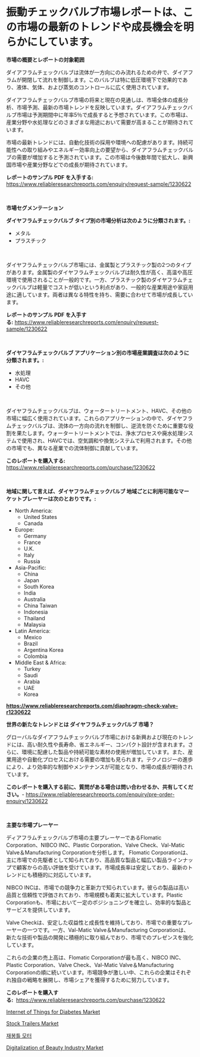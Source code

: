 <p><h1>振動チェックバルブ市場レポートは、この市場の最新のトレンドや成長機会を明らかにしています。</h1></p><p><strong>市場の概要とレポートの対象範囲</strong></p>
<p><p>ダイアフラムチェックバルブは流体が一方向にのみ流れるための弁で、ダイアフラムが開閉して流れを制御します。このバルブは特に低圧環境下で効果的であり、液体、気体、および蒸気のコントロールに広く使用されています。</p><p>ダイアフラムチェックバルブ市場の将来と現在の見通しは、市場全体の成長分析、市場予測、最新の市場トレンドを反映しています。ダイアフラムチェックバルブ市場は予測期間中に年率5％で成長すると予想されています。この市場は、産業分野や水処理などのさまざまな用途において需要が高まることが期待されています。</p><p>市場の最新トレンドには、自動化技術の採用や環境への配慮があります。持続可能性への取り組みやエネルギー効率向上の要望から、ダイアフラムチェックバルブの需要が増加すると予測されています。この市場は今後数年間で拡大し、新興国市場や産業分野などでの成長が期待されています。</p></p>
<p><strong>レポートのサンプル PDF を入手する:</strong> <a href="https://www.reliableresearchreports.com/enquiry/request-sample/1230622">https://www.reliableresearchreports.com/enquiry/request-sample/1230622</a></p>
<p>&nbsp;</p>
<p><strong>市場セグメンテーション</strong></p>
<p><strong>ダイヤフラムチェックバルブ タイプ別の市場分析は次のように分類されます。:</strong></p>
<p><ul><li>メタル</li><li>プラスチック</li></ul></p>
<p>&nbsp;</p>
<p><p>ダイヤフラムチェックバルブ市場には、金属製とプラスチック製の2つのタイプがあります。金属製のダイヤフラムチェックバルブは耐久性が高く、高温や高圧環境で使用されることが一般的です。一方、プラスチック製のダイヤフラムチェックバルブは軽量でコストが低いという利点があり、一般的な産業用途や家庭用途に適しています。両者は異なる特性を持ち、需要に合わせて市場が成長しています。</p></p>
<p><strong>レポートのサンプル PDF を入手する:</strong>&nbsp;<a href="https://www.reliableresearchreports.com/enquiry/request-sample/1230622">https://www.reliableresearchreports.com/enquiry/request-sample/1230622</a></p>
<p>&nbsp;</p>
<p><strong> ダイヤフラムチェックバルブ アプリケーション別の市場産業調査は次のように分類されます。:</strong></p>
<p><ul><li>水処理</li><li>HAVC</li><li>その他</li></ul></p>
<p>&nbsp;</p>
<p><p>ダイヤフラムチェックバルブは、ウォータートリートメント、HAVC、その他の市場に幅広く使用されています。これらのアプリケーションの中で、ダイヤフラムチェックバルブは、流体の一方向の流れを制御し、逆流を防ぐために重要な役割を果たします。ウォータートリートメントでは、浄水プロセスや廃水処理システムで使用され、HAVCでは、空気調和や換気システムで利用されます。その他の市場でも、異なる産業での流体制御に貢献しています。</p></p>
<p><strong>このレポートを購入する:</strong>&nbsp; <a href="https://www.reliableresearchreports.com/purchase/1230622">https://www.reliableresearchreports.com/purchase/1230622</a></p>
<p>&nbsp;</p>
<p><strong>地域に関して言えば、ダイヤフラムチェックバルブ 地域ごとに利用可能なマーケットプレーヤーは次のとおりです。:</strong></p>
<p><ul>
    <li>
        North America:
        <ul>
            <li>United States</li>
            <li>Canada</li>
        </ul>
    </li>
    <li>
        Europe:
        <ul>
            <li>Germany</li>
            <li>France</li>
            <li>U.K.</li>
            <li>Italy</li>
            <li>Russia</li>
        </ul>
    </li>
    <li>
        Asia-Pacific:
        <ul>
            <li>China</li>
            <li>Japan</li>
            <li>South Korea</li>
            <li>India</li>
            <li>Australia</li>
            <li>China Taiwan</li>
            <li>Indonesia</li>
            <li>Thailand</li>
            <li>Malaysia</li>
        </ul>
    </li>
    <li>
        Latin America:
        <ul>
            <li>Mexico</li>
            <li>Brazil</li>
            <li>Argentina Korea</li>
            <li>Colombia</li>
        </ul>
    </li>
    <li>
        Middle East & Africa:
        <ul>
            <li>Turkey</li>
            <li>Saudi</li>
            <li>Arabia</li>
            <li>UAE</li>
            <li>Korea</li>
        </ul>
    </li>
    </ul></p>
<p><strong><a href="https://www.reliableresearchreports.com/diaphragm-check-valve-r1230622">https://www.reliableresearchreports.com/diaphragm-check-valve-r1230622</a></strong>&nbsp;</p>
<p><strong>世界の新たなトレンドとは ダイヤフラムチェックバルブ 市場？</strong></p>
<p><p>グローバルなダイアフラムチェックバルブ市場における新興および現在のトレンドには、高い耐久性や長寿命、省エネルギー、コンパクト設計が含まれます。さらに、環境に配慮した製品や持続可能な素材の使用が増加しています。また、産業用途や自動化プロセスにおける需要の増加も見られます。テクノロジーの進歩により、より効率的な制御やメンテナンスが可能となり、市場の成長が期待されています。</p></p>
<p><strong>このレポートを購入する前に、質問がある場合は問い合わせるか、共有してください。</strong>- <a href="https://www.reliableresearchreports.com/enquiry/pre-order-enquiry/1230622">https://www.reliableresearchreports.com/enquiry/pre-order-enquiry/1230622</a></p>
<p>&nbsp;</p>
<p><strong>主要な市場プレーヤー</strong></p>
<p><p>ディアフラムチェックバルブ市場の主要プレーヤーであるFlomatic Corporation、NIBCO INC、Plastic Corporation、Valve Check、Val-Matic Valve＆Manufacturing Corporationを分析します。 Flomatic Corporationは、主に市場での先駆者として知られており、高品質な製品と幅広い製品ラインナップで顧客からの高い評価を受けています。市場成長率は安定しており、最新のトレンドにも積極的に対応しています。</p><p>NIBCO INCは、市場での競争力と革新力で知られています。彼らの製品は高い品質と信頼性で評価されており、市場規模も着実に拡大しています。Plastic Corporationも、市場において一定のポジショニングを確立し、効率的な製品とサービスを提供しています。</p><p>Valve Checkは、安定した収益性と成長性を維持しており、市場での重要なプレーヤーの一つです。一方、Val-Matic Valve＆Manufacturing Corporationは、新たな技術や製品の開発に積極的に取り組んでおり、市場でのプレゼンスを強化しています。</p><p>これらの企業の売上高は、Flomatic Corporationが最も高く、NIBCO INC、Plastic Corporation、Valve Check、Val-Matic Valve＆Manufacturing Corporationの順に続いています。市場競争が激しい中、これらの企業はそれぞれ独自の戦略を展開し、市場シェアを獲得するために努力しています。</p></p>
<p><strong>このレポートを購入する:</strong>&nbsp;&nbsp;<a href="https://www.reliableresearchreports.com/purchase/1230622">https://www.reliableresearchreports.com/purchase/1230622</a></p>
<p><p><a href="https://www.linkedin.com/pulse/internet-things-diabetes-market-share-evolution-growth-trends-wewge?trackingId=FzLHG3YVXooh32v%2FSQ3z%2FA%3D%3D">Internet of Things for Diabetes Market</a></p><p><a href="https://github.com/Hazelklievgspy6vdcsmu106w/Market-Research-Report-List-2/blob/main/stock-trailers-market.md">Stock Trailers Market</a></p><p><a href="https://github.com/GabrielBlanda5656/Market-Research-Report-List-1/blob/main/210944328778.md">재봉틀 모터</a></p><p><a href="https://www.linkedin.com/pulse/digitalization-beauty-industry-market-size-cagr-trends-2024-2030-zppqe?trackingId=YcW5ATyY3C55CoRniN7Uaw%3D%3D">Digitalization of Beauty Industry Market</a></p></p>